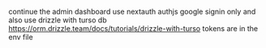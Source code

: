 continue the admin dashboard use nextauth authjs google signin only and also use drizzle with turso db https://orm.drizzle.team/docs/tutorials/drizzle-with-turso tokens 
are in the env file 